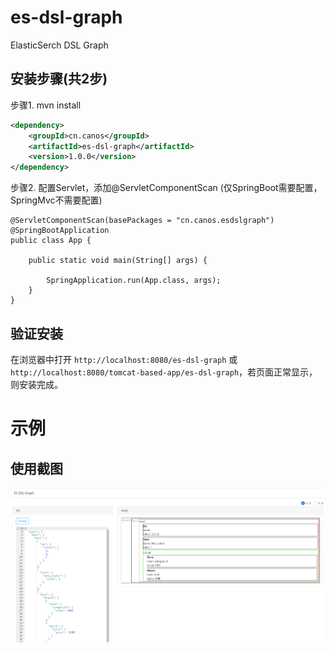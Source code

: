 # es-dsl-graph
ElasticSerch DSL Graph

## 安装步骤(共2步)
步骤1. mvn install
```xml
<dependency>
    <groupId>cn.canos</groupId>
    <artifactId>es-dsl-graph</artifactId>
    <version>1.0.0</version>
</dependency>
```

步骤2. 配置Servlet，添加@ServletComponentScan (仅SpringBoot需要配置，SpringMvc不需要配置)

```
@ServletComponentScan(basePackages = "cn.canos.esdslgraph")
@SpringBootApplication
public class App {

    public static void main(String[] args) {

        SpringApplication.run(App.class, args);
    }
}
```

## 验证安装

在浏览器中打开 `http://localhost:8080/es-dsl-graph` 或`http://localhost:8080/tomcat-based-app/es-dsl-graph`，若页面正常显示，则安装完成。

# 示例

## 使用截图
![](snapshots/sample.png)
